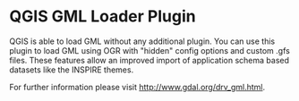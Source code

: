 # QGIS GML Loader Plugin 

QGIS is able to load GML without any additional plugin.
You can use this plugin to load GML using OGR with "hidden" config options and custom .gfs files.
These features allow an improved import of application schema based datasets like the INSPIRE themes.

For further information please visit http://www.gdal.org/drv_gml.html.
